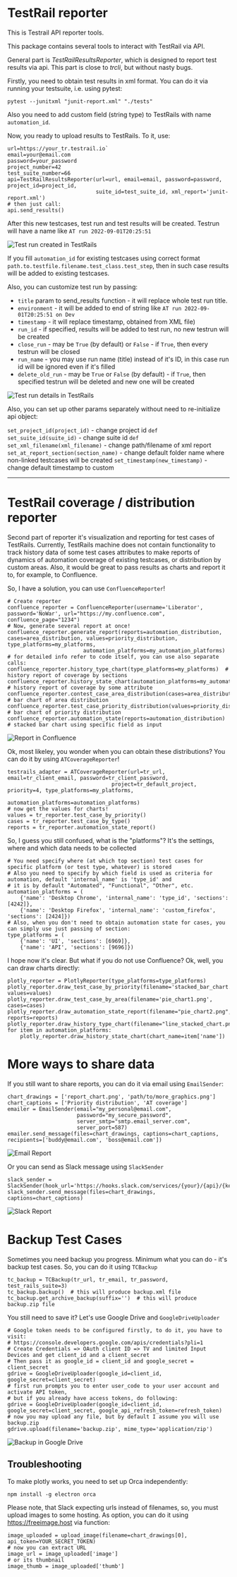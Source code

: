 # TestRail reporter
This is Testrail API reporter tools.

This package contains several tools to interact with TestRail via API.

General part is *TestRailResultsReporter*, which is designed to report test results via api. This part is close to 
*trcli*,  but without nasty bugs.

Firstly, you need to obtain test results in xml format. You can do it via running your testsuite, i.e. using pytest:

```
pytest --junitxml "junit-report.xml" "./tests"
```

Also you need to add custom field (string type) to TestRails with name `automation_id`.

Now, you ready to upload results to TestRails.
To it, use:

```
url=https://your_tr.testrail.io`
email=your@email.com
password=your_password
project_number=42
test_suite_number=66
api=TestRailResultsReporter(url=url, email=email, password=password, project_id=project_id,
                            suite_id=test_suite_id, xml_report='junit-report.xml')
# then just call:
api.send_results()
```
After this new testcases, test run and test results will be created. Testrun will have a name like 
`AT run 2022-09-01T20:25:51`

![Test run created in TestRails](https://github.com/wwakabobik/testrail_api_reporter/blob/master/screenshots/tr_at_run_report.png)


If you fill `automation_id` for existing testcases using correct format 
`path.to.testfile.filename.test_class.test_step`, then in such case results will be added to existing testcases.

Also, you can customize test run by passing:
- `title` param to send_results function - it will replace whole test run title.
- `environment` - it will be added to end of string like `AT run 2022-09-01T20:25:51 on Dev`
- `timestamp` - it will replace timestamp, obtained from XML file)
- `run_id` - if specified, results will be added to test run, no new testrun will be created
- `close_run` - may be `True` (by default) or `False` - if `True`, then every testrun will be closed
- `run_name` - you may use run name (title) instead of it's ID, in this case run id will be ignored even if it's filled
- `delete_old_run` - may be `True` or `False` (by default) - if `True`, then specified testrun will be deleted and new one will be created

![Test run details in TestRails](https://github.com/wwakabobik/testrail_api_reporter/blob/master/screenshots/tr_at_run_detailed_report.png)

Also, you can set up other params separately without need to re-initialize api object:

```set_project_id(project_id)``` - change project id
```def set_suite_id(suite_id)``` - change suite id
```def set_xml_filename(xml_filename)``` - change path/filename of xml report
```set_at_report_section(section_name)``` - change default folder name where non-linked testcases will be created
```set_timestamp(new_timestamp)``` - change default timestamp to custom

---

# TestRail coverage / distribution reporter

Second part of reporter it's visualization and reporting for test cases of TestRails.
Currently, TestRails machine does not contain functionality to track history data of some test cases attributes to make
reports of dynamics of automation coverage of existing testcases, or distribution by custom areas. 
Also, it would be great to pass results as charts and report it to, for example, to Confluence.

So, I have a solution, you can use `ConfluenceReporter`!

```
# Create reporter
confluence_reporter = ConfluenceReporter(username='Liberator', password='NoWar', url="https://my.confluence.com", confluence_page="1234")
# Now, generate several report at once!
confluence_reporter.generate_report(reports=automation_distribution, cases=area_distribution, values=priority_distribution, type_platforms=my_platforms,
                        automation_platforms=my_automation_platforms)
# for detailed info refer to code itself, you can use also separate calls:
confluence_reporter.history_type_chart(type_platforms=my_platforms)  # history report of coverage by sections
confluence_reporter.history_state_chart(automation_platforms=my_automation_platforms)  # history report of coverage by some attribute
confluence_reporter.contest_case_area_distribution(cases=area_distribution)  # bar chart of area distribution
confluence_reporter.test_case_priority_distribution(values=priority_distribution)  # bar chart of priority distribution
confluence_reporter.automation_state(reports=automation_distribution)  # stacked bar chart using specific field as input
```

![Report in Confluence](https://github.com/wwakabobik/testrail_api_reporter/blob/master/screenshots/tr_confluence_report.png)

Ok, most likeley, you wonder when you can obtain these distributions? You can do it by using `ATCoverageReporter`!

```
testrails_adapter = ATCoverageReporter(url=tr_url, email=tr_client_email, password=tr_client_password,
                                 project=tr_default_project, priority=4, type_platforms=my_platforms,
                                 automation_platforms=automation_platforms)
# now get the values for charts!
values = tr_reporter.test_case_by_priority()
cases = tr_reporter.test_case_by_type()
reports = tr_reporter.automation_state_report()                    
```

So, I guess you still confused, what is the "platforms"? It's the settings, where and which data needs to be collected

```
# You need specify where (at which top section) test cases for specific platform (or test type, whatever) is stored
# Also you need to specify by which field is used as criteria for automation, default 'internal_name' is 'type_id' and
# it is by default "Automated", "Functional", "Other", etc.
automation_platforms = (
    {'name': 'Desktop Chrome', 'internal_name': 'type_id', 'sections': [4242]},
    {'name': 'Desktop Firefox', 'internal_name': 'custom_firefox', 'sections': [2424]})
# Also, when you don't need to obtain automation state for cases, you can simply use just passing of section:
type_platforms = (
    {'name': 'UI', 'sections': [6969]},
    {'name': 'API', 'sections': [9696]})
```

I hope now it's clear. But what if you do not use Confluence? Ok, well, you can draw charts directly:

```
plotly_reporter = PlotlyReporter(type_platforms=type_platforms)
plotly_reporter.draw_test_case_by_priority(filename='stacked_bar_chart.png', values=values)
plotly_reporter.draw_test_case_by_area(filename='pie_chart1.png', cases=cases)
plotly_reporter.draw_automation_state_report(filename="pie_chart2.png", reports=reports)
plotly_reporter.draw_history_type_chart(filename="line_stacked_chart.png")
for item in automation_platforms:
    plotly_reporter.draw_history_state_chart(chart_name=item['name'])
```

# More ways to share data

If you still want to share reports, you can do it via email using `EmailSender`:

```
chart_drawings = ['report_chart.png', 'path/to/more_graphics.png']
chart_captions = ['Priority distribution', 'AT coverage']
emailer = EmailSender(email="my_personal@email.com",
                      password="my_secure_password",
                      server_smtp="smtp.email_server.com",
                      server_port=587)
emailer.send_message(files=chart_drawings, captions=chart_captions, recipients=['buddy@email.com', 'boss@email.com'])
```

![Email Report](https://github.com/wwakabobik/testrail_api_reporter/blob/master/screenshots/tr_email_report.png)

Or you can send as Slack message using `SlackSender`

```
slack_sender = SlackSender(hook_url='https://hooks.slack.com/services/{your}/{api}/{key}')
slack_sender.send_message(files=chart_drawings, captions=chart_captions)
```

![Slack Report](https://github.com/wwakabobik/testrail_api_reporter/blob/master/screenshots/tr_slack_report.png)


# Backup Test Cases

Sometimes you need backup you progress. Minimum what you can do - it's backup test cases. So, you can do it using `TCBackup`

```
tc_backup = TCBackup(tr_url, tr_email, tr_password, test_rails_suite=3)
tc_backup.backup()  # this will produce backup.xml file
tc_backup.get_archive_backup(suffix='')  # this will produce backup.zip file
```

You still need to save it? Let's use Google Drive and `GoogleDriveUploader`

```
# Google token needs to be configured firstly, to do it, you have to visit:
# https://console.developers.google.com/apis/credentials?pli=1
# Create Credentials => OAuth client ID => TV and limited Input Devices and get client_id and a client_secret
# Then pass it as google_id = client_id and google_secret = client_secret
gdrive = GoogleDriveUploader(google_id=client_id, google_secret=client_secret)
# first run prompts you to enter user_code to your user account and activate API token, 
# but if you already have access tokens, do following:
gdrive = GoogleDriveUploader(google_id=client_id, google_secret=client_secret, google_api_refresh_token=refresh_token)
# now you may upload any file, but by default I assume you will use backup.zip
gdrive.upload(filename='backup.zip', mime_type='application/zip')
```


![Backup in Google Drive](https://github.com/wwakabobik/testrail_api_reporter/blob/master/screenshots/tr_gdrive_backup.png)



## Troubleshooting

To make plotly works, you need to set up Orca independently:
```
npm install -g electron orca
```

Please note, that Slack expecting urls instead of filenames, so, you must upload images to some hosting.
As option, you can do it using https://freeimage.host via function:

```
image_uploaded = upload_image(filename=chart_drawings[0], api_token=YOUR_SECRET_TOKEN)
# now you can extract URL
image_url = image_uploaded['image']
# or its thumbnail
image_thumb = image_uploaded['thumb']
```
